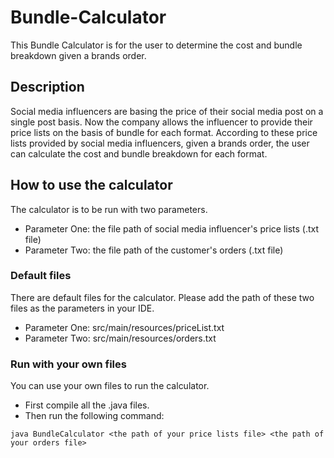 # Bundle-Calculator
This Bundle Calculator is for the user to determine the cost and bundle breakdown given a brands order.

## Description
Social media influencers are basing the price of their social media post on a single post basis. Now the company allows 
the influencer to provide their price lists on the basis of bundle for each format. According to these price lists 
provided by social media influencers, given a brands order, the user can calculate the cost and bundle breakdown for 
each format.

## How to use the calculator
The calculator is to be run with two parameters.
* Parameter One: the file path of social media influencer's price lists (.txt file) 
* Parameter Two: the file path of the customer's orders (.txt file)
### Default files
There are default files for the calculator. Please add the path of these two files as the parameters in your IDE.
* Parameter One: src/main/resources/priceList.txt
* Parameter Two: src/main/resources/orders.txt
### Run with your own files
You can use your own files to run the calculator.
* First compile all the .java files.
* Then run the following command:
```
java BundleCalculator <the path of your price lists file> <the path of your orders file>
```

